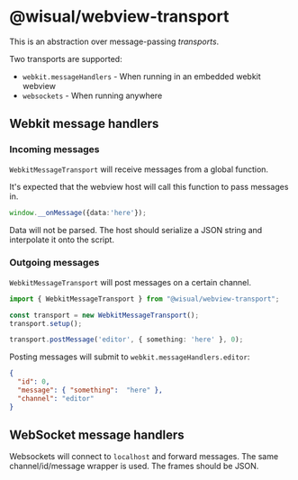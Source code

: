 # @wisual/webview-transport

This is an abstraction over message-passing _transports_.

Two transports are supported:

* `webkit.messageHandlers` - When running in an embedded webkit webview
* `websockets` - When running anywhere

## Webkit message handlers

### Incoming messages
`WebkitMessageTransport` will receive messages from a global function.

It's expected that the webview host will call this function to pass messages in.
```typescript
window.__onMessage({data:'here'});
```

Data will not be parsed. The host should serialize a JSON string and interpolate
it onto the script.

### Outgoing messages
`WebkitMessageTransport` will post messages on a certain channel.

```typescript
import { WebkitMessageTransport } from "@wisual/webview-transport";

const transport = new WebkitMessageTransport();
transport.setup();

transport.postMessage('editor', { something: 'here' }, 0);
```

Posting messages will submit to `webkit.messageHandlers.editor`:
```json
{
  "id": 0,
  "message": { "something":  "here" },
  "channel": "editor"
}
```

## WebSocket message handlers
Websockets will connect to `localhost` and forward messages.
The same channel/id/message wrapper is used. The frames should be JSON.